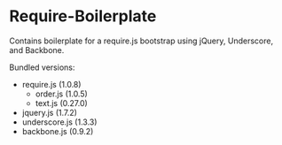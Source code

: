 # Require-Boilerplate

Contains boilerplate for a require.js bootstrap using jQuery, Underscore, and Backbone.

Bundled versions:
* require.js (1.0.8)
    * order.js (1.0.5)
    * text.js (0.27.0)
* jquery.js (1.7.2)
* underscore.js (1.3.3)
* backbone.js (0.9.2)
